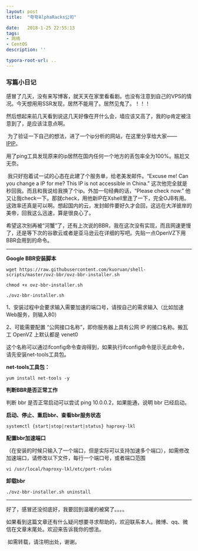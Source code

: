 ```yaml
---
layout: post
title:  "夸夸AlphaRacks公司"

date:   2018-1-25 22:55:13
tags:
- 网络
- CentOS
description: ''

typora-root-url: ..
---
```


### 写篇小日记

​	感冒了几天，没有来写博客，就天天在家里看看剧。也没有注意到自己的VPS的情况。今天想用用SSR发现，居然不能用了。居然见鬼了。！！！

​	然后想起来前几天看到说这几天好像在开什么会，墙应该又高了，我的ip肯定被注意到了，是应该注意点啊。

​	为了验证一下自己的想法，进了一个ip分析的网站，在这里分享给大家—— [IPIP](https://www.ipip.net)。

​	用了ping工具发现原来的ip居然在国内任何一个地方的丢包率全为100%。尴尬又无奈。

​	我只好抱着试一试的心态在此建了个服务单，给老美发邮件。“Excuse me!  Can you change a IP for me? This IP is not accessible in China.” 这次他完全就是秒回我。而且和我说给我换了个ip。外加一句经典的话，“Please check now.” 他又让我check一下。那就check，用他新IP在Xshell里连了一下，完全OJB有用。这效率还真是可以啊。想起国内的云，发封邮件要好久才会回，这远在大洋彼岸的美帝，回我这么迅速，算是很良心了。

​	希望这次别再被“河蟹”了，还有上次说的BBR，我在这次没有实现，而且网速更慢了，还是等下次的谷歌云或者是亚马逊云在详细的写吧。先贴一点OpenVZ下用BBR会用到的命令。



------



**Google BBR安装脚本**

```shell
wget https://raw.githubusercontent.com/kuoruan/shell-scripts/master/ovz-bbr/ovz-bbr-installer.sh

chmod +x ovz-bbr-installer.sh

./ovz-bbr-installer.sh

```

 

1、安装过程中会要求输入需要加速的端口号，请按自己的需求输入（比如加速Web服务，则输入80）

2、可能需要配置 “公网接口名称”，即你服务器上具有公网 IP 的接口名称。搬瓦工 OpenVZ 上默认都是 venet0



这个名称可以通过ifconfig命令查询得到，如果执行ifconfig命令提示无此命令，请先安装net-tools工具包。

**net-tools工具包：**

```shell
yum install net-tools -y
```

 

**判断BBR是否正常工作**

判断 bbr 是否正常启动可以尝试 ping 10.0.0.2，如果能通，说明 bbr 已经启动。

 

**启动、停止、重启bbr、查看bbr服务状态**

```shell
systemctl {start|stop|restart|status} haproxy-lkl
```

 

**配置bbr加速端口**

（在安装的时候只输入了一个端口，但是实际可以支持加速多个端口），如需修改加速端口，请修改以下文件，每行一个端口号，或者端口范围

```shell
vi /usr/local/haproxy-lkl/etc/port-rules
```

 

**卸载bbr**

```shell
./ovz-bbr-installer.sh uninstall
```



------



好了，感冒还没彻底好，我要回到温暖的被窝了。。。。

​	如果看到这篇文章还有什么疑问想要寻求帮助的，欢迎联系本人。微博、qq、微信在文章末尾处。欢迎来告诉我你的想法。

​	如需转载，请注明出处，谢谢。